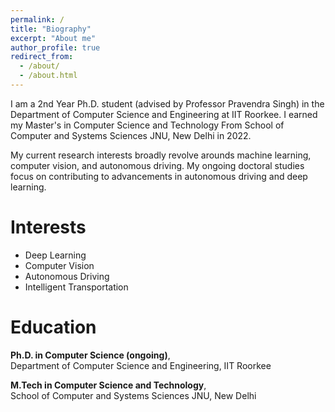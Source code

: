 ```yaml
---
permalink: /
title: "Biography"
excerpt: "About me"
author_profile: true
redirect_from: 
  - /about/
  - /about.html
---
```


I am a 2nd Year Ph.D. student (advised by Professor Pravendra Singh) in the Department of Computer Science and Engineering at IIT Roorkee. I earned my Master's in Computer Science and Technology From School of Computer and Systems Sciences JNU, New Delhi in 2022.

My current research interests broadly revolve arounds machine learning, computer vision, and autonomous driving. My ongoing doctoral studies focus on contributing to advancements in autonomous driving and deep learning.


Interests
======
- Deep Learning
- Computer Vision
- Autonomous Driving
- Intelligent Transportation


Education
======
**Ph.D. in Computer Science (ongoing)**,<br>
Department of Computer Science and Engineering, IIT Roorkee


**M.Tech in Computer Science and Technology**,<br>
School of Computer and Systems Sciences JNU, New Delhi


